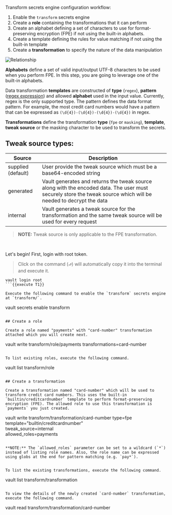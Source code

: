 Transform secrets engine configuration workflow:

  1. Enable the `transform` secrets engine
  1. Create a **role** containing the transformations that it can perform
  1. Create an alphabet defining a set of characters to use for format-preserving encryption (FPE) if not using the built-in alphabets.
  1. Create a template defining the rules for value matching if not using the built-in template
  1. Create a **transformation** to specify the nature of the data manipulation

![Relationship](https://education-yh.s3-us-west-2.amazonaws.com/screenshots/vault-transform-2.png)

**Alphabets** define a set of valid input/output UTF-8 characters to be used when you perform FPE. In this step, you are going to leverage one of the built-in alphabets.

Data transformation **templates** are constructed of **type** (`regex`), **pattern** ([regex
expression](https://en.wikipedia.org/wiki/Regular_expression)) and allowed **alphabet** used in the input value. Currently, regex is the only supported type. The pattern defines the data format pattern. For example, the most credit card numbers would have a  pattern that can be expressed as
`(\d{4})-(\d{4})-(\d{4})-(\d{4})` in regex.

**Transformations** define the transformation **type** (`fpe` or `masking`), **template**, **tweak source** or the masking character to be used to transform the secrets.

## Tweak source types:

| Source      | Description                                               |
|-------------|-----------------------------------------------------------|
| supplied (default)   | User provide the tweak source which must be a base64-encoded string |
| generated   | Vault generates and returns the tweak source along with the encoded data. The user must securely store the tweak source which will be needed to decrypt the data |
| internal    | Vault generates a tweak source for the transformation and the same tweak source will be used for every request |

> **NOTE:** Tweak source is only applicable to the FPE transformation.

<br />

Let's begin!  First, login with root token.

> Click on the command (`⮐`) will automatically copy it into the terminal and execute it.

```
vault login root
```{{execute T1}}

Execute the following command to enable the `transform` secrets engine at `transform/`.

```
vault secrets enable transform
```{{execute T1}}

## Create a role

Create a role named "payments" with "card-number" transformation attached which you will create next.

```
vault write transform/role/payments transformations=card-number
```{{execute T1}}

To list existing roles, execute the following command.

```
vault list transform/role
```{{execute T1}}

## Create a transformation

Create a transformation named "card-number" which will be used to transform credit card numbers. This uses the built-in `builtin/creditcardnumber` template to perform format-preserving encryption (FPE). The allowed role to use this transformation is `payments` you just created.

```
vault write transform/transformation/card-number type=fpe \
        template="builtin/creditcardnumber" \
        tweak_source=internal \
        allowed_roles=payments
```{{execute T1}}

**NOTE:** The `allowed_roles` parameter can be set to a wildcard (`*`) instead of listing role names. Also, the role name can be expressed using globs at the end for pattern matching (e.g. `pay*`).


To list the existing transformations, execute the following command.

```
vault list transform/transformation
```{{execute T1}}

To view the details of the newly created `card-number` transformation, execute the following command.

```
vault read transform/transformation/card-number
```{{execute T1}}
